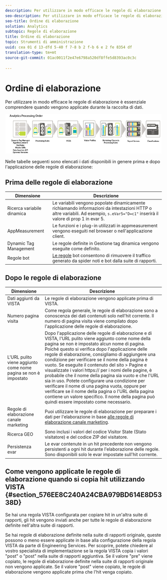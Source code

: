 ```yaml
---
description: Per utilizzare in modo efficace le regole di elaborazione è essenziale comprendere quando vengono applicate durante la raccolta di dati.
seo-description: Per utilizzare in modo efficace le regole di elaborazione è essenziale comprendere quando vengono applicate durante la raccolta di dati.
seo-title: Ordine di elaborazione
solution: Analytics
subtopic: Regole di elaborazione
title: Ordine di elaborazione
topic: Strumenti di amministrazione
uuid: cea 01 d 13-dfd 5-40 f 7-8 b 2 f-b 6 e 2 fe 8354 df
translation-type: tm+mt
source-git-commit: 01ac0011f2e47e6798a520df8ffe5d8393ac0c3c

---
```



# Ordine di elaborazione

Per utilizzare in modo efficace le regole di elaborazione è essenziale comprendere quando vengono applicate durante la raccolta di dati.

![](assets/analytics_processing_order_test.png)

Nelle tabelle seguenti sono elencati i dati disponibili in genere prima e dopo l'applicazione delle regole di elaborazione:

## Prima delle regole di elaborazione

| Dimensione | Descrizione |
|--- |--- |
| Ricerca variabile dinamica | Le variabili vengono popolate dinamicamente richiamando informazioni da intestazioni HTTP o altre variabili. Ad esempio, `s.eVar5="D=c1"` inserirà il valore di prop 1 in evar 5. |
| AppMeasurement | Le funzioni e i plug-in utilizzati in appmeasurement vengono eseguiti nel browser o nell'applicazione client. |
| Dynamic Tag Management | Le regole definite in Gestione tag dinamica vengono eseguite come definito. |
| Regole bot | [Le regole](../../../../admin/admin/bot-removal/bot-rules.md) bot consentono di rimuovere il traffico generato da spider noti e bot dalla suite di rapporti. |

## Dopo le regole di elaborazione

| Dimensione | Descrizione |
|--- |--- |
| Dati aggiunti da VISTA | Le regole di elaborazione vengono applicate prima di VISTA. |
| Numero pagina visita | Come regola generale, le regole di elaborazione sono a conoscenza dei dati contenuti solo nell'hit corrente. Il numero di pagina visita viene compilato dopo l'applicazione delle regole di elaborazione. |
| L'URL pulito viene aggiunto come nome pagina se non è impostato | Dopo l'applicazione delle regole di elaborazione e di VISTA, l'URL pulito viene aggiunto come nome della pagina se non è impostato alcun nome di pagina. Poiché questo si verifica dopo l'applicazione delle regole di elaborazione, consigliamo di aggiungere una condizione per verificare se il nome della pagina è vuoto. Se eseguite il contenuto del sito &gt; Pagine e visualizzate i valori https:// per i nomi delle pagine, è probabile che il nome della pagina sia vuoto e che l'URL sia in uso. Potete configurare una condizione per verificare il nome di una pagina vuota, oppure per verificare se il nome della pagina o l'URL della pagina contiene un valore specifico. Il nome della pagina può quindi essere impostato come necessario. |
| Regole di elaborazione canale marketing | Puoi utilizzare le regole di elaborazione per preparare i dati per l'elaborazione in base [alle regole di elaborazione canale marketing](https://marketing.adobe.com/resources/help/en_US/mchannel/index.html?f=c_rules). |
| Ricerca GEO | Sono inclusi i valori del codice Visitor State (Stato visitatore) e del codice ZIP del visitatore. |
| Persistenza evar | Le evar contenute in un hit precedente non vengono persistenti a ogni hit durante l'elaborazione delle regole. Sono disponibili solo le evar impostate sull'hit corrente. |

## Come vengono applicate le regole di elaborazione quando si copia hit utilizzando VISTA {#section_576EE8C240A24CBA979BD614E8D5338D}

Se hai una regola VISTA configurata per copiare hit in un'altra suite di rapporti, gli hit vengono inviati anche per tutte le regole di elaborazione definite nell'altra suite di rapporti.

Se hai regole di elaborazione definite nella suite di rapporti originale, queste possono o meno essere applicate in base alla configurazione della regola VISTA da parte di Engineering Services. Per scoprire, potete chiedere al vostro specialista di implementazione se la regola VISTA copia i valori "post" o "post" nella suite di rapporti aggiuntiva. Se il valore "pre" viene copiato, le regole di elaborazione definite nella suite di rapporti originale non vengono applicate. Se il valore "post" viene copiato, le regole di elaborazione vengono applicate prima che l'hit venga copiato.
